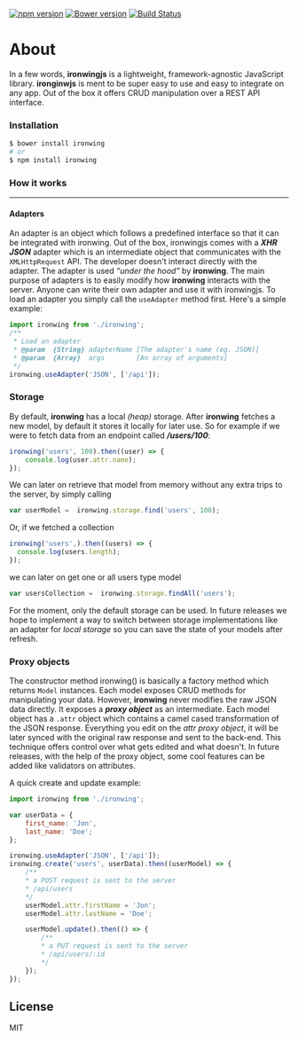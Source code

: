 [![npm version](https://badge.fury.io/js/ironwing.svg)](http://badge.fury.io/js/ironwing)
[![Bower version](https://badge.fury.io/bo/ironwing.svg)](http://badge.fury.io/bo/ironwing)
[![Build Status](https://travis-ci.org/andrei-cacio/ironwing.svg?branch=master)](https://travis-ci.org/andrei-cacio/ironwing)

# About

In a few words, **ironwingjs** is a lightweight, framework-agnostic JavaScript library. **ironginwjs** is ment to be super easy to use and easy to integrate on any app. Out of the box it offers CRUD manipulation over a REST API interface.

### Installation

```sh
$ bower install ironwing
# or
$ npm install ironwing
```

### How it works
___
#### Adapters

An adapter is an object which follows a predefined interface so that it can be integrated with ironwing. Out of the box, ironwingjs comes with a ***XHR JSON*** adapter which is an intermediate object that communicates with the `XMLHttpRequest` API. The developer doesn't interact directly with the adapter. The adapter is used *“under the hood”* by **ironwing**. The main purpose of adapters is to easily modify how **ironwing** interacts with the server. Anyone can write their own adapter and use it with ironwingjs. To load an adapter you simply call the `useAdapter` method first.
Here's a simple example:
```javascript
import ironwing from './ironwing';
/**
 * Load an adapter
 * @param  {String} adapterName [The adapter's name (eg. JSON)]
 * @param  {Array}  args        [An array of arguments]
 */
ironwing.useAdapter('JSON', ['/api']);
```
### Storage

By default, **ironwing** has a local *(heap)* storage. After **ironwing** fetches a new model, by default it stores it locally for later use. So for example if we were to fetch data from an endpoint called ***/users/100***:
```javascript
ironwing('users', 100).then((user) => { 
    console.log(user.attr.name); 
});
```
We can later on retrieve that model from memory without any extra trips to the server, by simply calling
```javascript 
var userModel =  ironwing.storage.find('users', 100);
```
Or, if we fetched a collection
```javascript
ironwing('users',).then((users) => { 
  console.log(users.length); 
});
```
we can later on get one or all users type model
```javascript
var usersCollection =  ironwing.storage.findAll('users');
```
For the moment, only the default storage can be used. In future releases we hope to implement a way to switch between storage implementations like an adapter for *local storage* so you can save the state of your models after refresh.

### Proxy objects

The constructor method ironwing() is basically a factory method which returns `Model` instances. Each model exposes CRUD methods for manipulating your data. However, **ironwing** never modifies the raw JSON data directly. It exposes a ***proxy object*** as an intermediate. Each model object has a `.attr` object which contains a camel cased transformation of the JSON response. Everything you edit on the *attr proxy object*, it will be later synced with the original raw response and sent to the back-end. This technique offers control over what gets edited and what doesn't. In future releases, with the help of the proxy object, some cool features can be added like validators on attributes.

A quick create and update example:
```javascript
import ironwing from './ironwing';

var userData = {
    first_name: 'Jon',
    last_name: 'Doe';
};

ironwing.useAdapter('JSON', ['/api']);
ironwing.create('users', userData).then((userModel) => {
    /**
    * a POST request is sent to the server
    * /api/users
    */
    userModel.attr.firstName = 'Jon';
    userModel.attr.lastName = 'Doe';

    userModel.update().then(() => {
        /**
        * a PUT request is sent to the server
        * /api/users/:id
        */
    });
});
```

License
----

MIT

